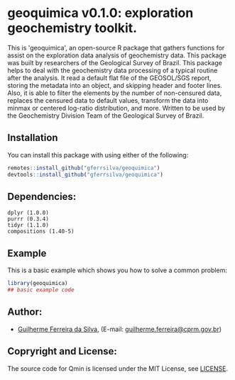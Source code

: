 
# geoquimica v0.1.0: exploration geochemistry toolkit.

<!-- badges: start -->
<!-- badges: end -->

This is 'geoquimica', an open-source R package that gathers functions for assist on the exploration data analysis of geochemistry data. This package was built by researchers of the Geological Survey of Brazil.
This package helps to deal with the geochemistry data processing
of a typical routine after the analysis. It read a default flat file of the GEOSOL/SGS report, storing the metadata into an object, and skipping header and footer lines. Also, it is able to filter the elements by the number of non-censured data, replaces the censured data to default values, transform the data into minmax or centered log-ratio distribution, and more. Written to be used by the Geochemistry Division Team of the Geological Survey of Brazil.

## Installation

You can install this package with using either of the following:
``` r
remotes::install_github("gferrsilva/geoquimica")
devtools::install_github("gferrsilva/geoquimica")
```

## Dependencies:

    dplyr (1.0.0)
    purrr (0.3.4)
    tidyr (1.1.0)
    compositions (1.40-5)

## Example

This is a basic example which shows you how to solve a common problem:

``` r
library(geoquimica)
## basic example code
```
## Author:

* [Guilherme Ferreira da Silva](https://cutt.ly/RdsGmT5), (E-mail: guilherme.ferreira@cprm.gov.br)

## Copryright and  License:

The source code for Qmin is licensed under the MIT License, see [LICENSE](LICENSE.md).
